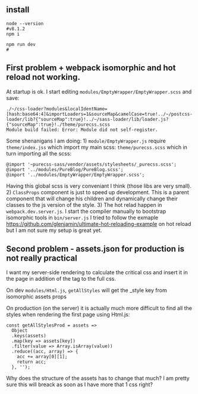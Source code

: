 
## install
```
node --version
#v8.1.2
npm i
```

```
npm run dev
#
```

## First problem + webpack isomorphic and hot reload not working.

At startup is ok.
I start editing `modules/EmptyWrapper/EmptyWrapper.scss` and save:
```
./~/css-loader?modules&localIdentName=[hash:base64:4]&importLoaders=1&sourceMap&camelCase=true!../~/postcss-loader/lib?{"sourceMap":true}!../~/sass-loader/lib/loader.js?{"sourceMap":true}!./theme/purecss.scss
Module build failed: Error: Module did not self-register.
```

Some shenanigans I am doing:
1)
`module/EmptyWrapper.js` require `theme/index.jss` which import my main scss: `theme/purecss.scss` which in turn importing all the scss:
```
@import '~purecss-sass/vendor/assets/stylesheets/_purecss.scss';
@import '../modules/PureBlog/PureBlog.scss';
@import '../modules/EmptyWrapper/EmptyWrapper.scss';
```
Having this global scss is very conveniant I think (those libs are very small).
2)
`ClassProps` component is just to speed up development.
This is a parent component that will change his children and dynamically change their classes to the js version of the style.
3)
The hot relad happen in `webpack.dev.server.js`. 
I start the compiler manually to bootstrap isomorphic tools in `bin/server.js`
I tried to follow the exmaple https://github.com/glenjamin/ultimate-hot-reloading-example on hot reload but I am not sure my setup is great yet.

## Second problem - assets.json for production is not really practical

I want my server-side rendering to calculate the critical css and insert it in the page in addition of the <link> tag to the full css.

On dev `modules/Html.js`, `getAllStyles` will get the _style key from isomorphic assets props

On production (on the server) it is actually much more difficult to find all the styles when rendering the first page using Html.js:
```
const getAllStylesProd = assets =>
  Object
  .keys(assets)
  .map(key => assets[key])
  .filter(value => Array.isArray(value))
  .reduce((acc, array) => {
    acc += array[0][1];
    return acc;
  }, '');
```
Why does the structure of the assets has to change that much?
I am pretty sure this will breack as soon as I have more that 1 css right?
